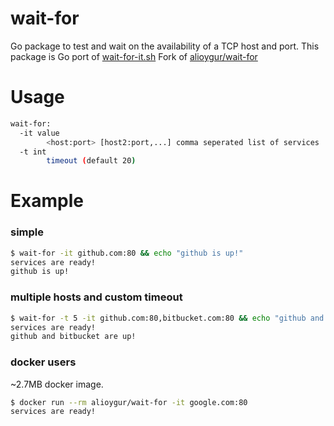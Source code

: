 # wait-for

Go package to test and wait on the availability of a TCP host and port.
This package is Go port of [wait-for-it.sh](https://github.com/vishnubob/wait-for-it)
Fork of [alioygur/wait-for](https://github.com/alioygur/wait-for)

# Usage

```bash
wait-for:
  -it value
        <host:port> [host2:port,...] comma seperated list of services
  -t int
        timeout (default 20)
```

# Example


### simple
```bash
$ wait-for -it github.com:80 && echo "github is up!"
services are ready!
github is up!
```

### multiple hosts and custom timeout
```bash
$ wait-for -t 5 -it github.com:80,bitbucket.com:80 && echo "github and bitbucket are up!"
services are ready!
github and bitbucket are up!
```

### docker users
~2.7MB docker image.
```bash
$ docker run --rm alioygur/wait-for -it google.com:80
services are ready!
```
